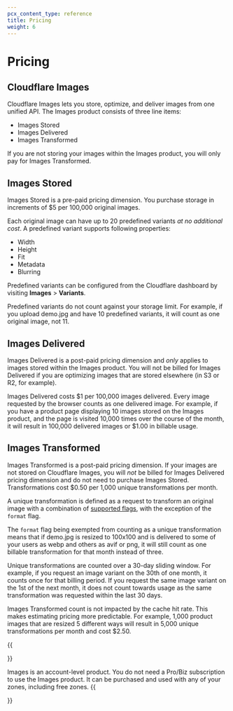 ```yaml
---
pcx_content_type: reference
title: Pricing
weight: 6
---
```


# Pricing


## Cloudflare Images

Cloudflare Images lets you store, optimize, and deliver images from one unified API. The Images product consists of three line items: 

* Images Stored
* Images Delivered
* Images Transformed

If you are not storing your images within the Images product, you will only pay for Images Transformed.

## Images Stored

Images Stored is a pre-paid pricing dimension. You purchase storage in increments of $5 per 100,000 original images. 

Each original image can have up to 20 predefined variants _at no additional cost_. A predefined variant supports following properties:

* Width
* Height
* Fit
* Metadata
* Blurring

Predefined variants can be configured from the Cloudflare dashboard by visiting **Images** > **Variants**. 

Predefined variants do not count against your storage limit. For example, if you upload demo.jpg and have 10 predefined variants, it will count as one original image, not 11.

## Images Delivered

Images Delivered is a post-paid pricing dimension and *only* applies to images stored within the Images product. You will not be billed for Images Delivered if you are optimizing images that are stored elsewhere (in S3 or R2, for example).

Images Delivered costs $1 per 100,000 images delivered. Every image requested by the browser counts as one delivered image. For example, if you have a product page displaying 10 images stored on the Images product, and the page is visited 10,000 times over the course of the month, it will result in 100,000 delivered images or $1.00 in billable usage.

## Images Transformed

Images Transformed is a post-paid pricing dimension. If your images are not stored on Cloudflare Images, you will *not* be billed for Images Delivered pricing dimension and do not need to purchase Images Stored. Transformations cost $0.50 per 1,000 unique transformations per month.

A unique transformation is defined as a request to transform an original image with a combination of [supported flags](https://developers.cloudflare.com/images/transform-images/transform-via-url/#options), with the exception of the `format` flag. 

The `format` flag being exempted from counting as a unique transformation means that if demo.jpg is resized to 100x100 and is delivered to some of your users as webp and others as avif or png, it will still count as one billable transformation for that month instead of three.

Unique transformations are counted over a 30-day sliding window. For example, if you request an image variant on the 30th of one month, it counts once for that billing period. If you request the same image variant on the 1st of the next month, it does not count towards usage as the same transformation was requested within the last 30 days.

Images Transformed count is not impacted by the cache hit rate. This makes estimating pricing more predictable. For example, 1,000 product images that are resized 5 different ways will result in 5,000 unique transformations per month and cost $2.50.

{{<Aside type="note" header="Note">}}

Images is an account-level product. You do not need a Pro/Biz subscription to use the Images product. It can be purchased and used with any of your zones, including free zones. 
{{</Aside>}}
